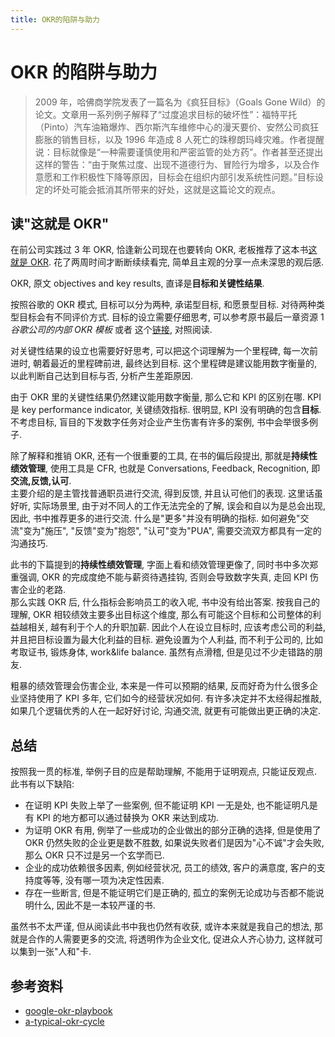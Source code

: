 ```yaml
---
title: OKR的陷阱与助力
---
```


# OKR 的陷阱与助力

> 2009 年，哈佛商学院发表了一篇名为《疯狂目标》（Goals Gone Wild）的论文。文章用一系列例子解释了“过度追求目标的破坏性”：福特平托（Pinto）汽车油箱爆炸、西尔斯汽车维修中心的漫天要价、安然公司疯狂膨胀的销售目标，以及 1996 年造成 8 人死亡的珠穆朗玛峰灾难。作者提醒说：目标就像是“一种需要谨慎使用和严密监管的处方药”。作者甚至还提出这样的警告：“由于聚焦过度、出现不道德行为、冒险行为增多，以及合作意愿和工作积极性下降等原因，目标会在组织内部引发系统性问题。”目标设定的坏处可能会抵消其所带来的好处，这就是这篇论文的观点。

## 读"这就是 OKR"

在前公司实践过 3 年 OKR, 恰逢新公司现在也要转向 OKR, 老板推荐了这本书[这就是 OKR](https://yd.qq.com/web/reader/72332cb0716aecb27234506).
花了两周时间才断断续续看完, 简单且主观的分享一点未深思的观后感.

OKR, 原文 objectives and key results, 直译是**目标和关键性结果**.

按照谷歌的 OKR 模式, 目标可以分为两种, 承诺型目标, 和愿景型目标. 对待两种类型目标会有不同评价方式. 目标的设立需要仔细思考, 可以参考原书最后一章资源 1 _谷歌公司的内部 OKR 模板_ 或者 这个[链接](https://www.whatmatters.com/resources/google-okr-playbook), 对照阅读.

对关键性结果的设立也需要好好思考, 可以把这个词理解为一个里程碑, 每一次前进时, 朝着最近的里程碑前进, 最终达到目标. 这个里程碑是建议能用数字衡量的, 以此判断自己达到目标与否, 分析产生差距原因.

由于 OKR 里的关键性结果仍然建议能用数字衡量, 那么它和 KPI 的区别在哪. KPI 是 key performance indicator, 关键绩效指标. 很明显, KPI 没有明确的包含**目标**.  
不考虑目标, 盲目的下发数字任务对企业产生伤害有许多的案例, 书中会举很多例子.

除了解释和推销 OKR, 还有一个很重要的工具, 在书的偏后段提出, 那就是**持续性绩效管理**, 使用工具是 CFR, 也就是 Conversations, Feedback, Recognition, 即**交流,反馈,认可**.  
主要介绍的是主管找普通职员进行交流, 得到反馈, 并且认可他们的表现. 这里话虽好听, 实际场景里, 由于对不同人的工作无法完全的了解, 误会和自以为是总会出现, 因此, 书中推荐更多的进行交流. 什么是"更多"并没有明确的指标. 如何避免"交流"变为"施压", "反馈"变为"抱怨", "认可"变为"PUA", 需要交流双方都具有一定的沟通技巧.

此书的下篇提到的**持续性绩效管理**, 字面上看和绩效管理更像了, 同时书中多次郑重强调, OKR 的完成度绝不能与薪资待遇挂钩, 否则会导致数字失真, 走回 KPI 伤害企业的老路.  
那么实践 OKR 后, 什么指标会影响员工的收入呢, 书中没有给出答案. 按我自己的理解, OKR 相较绩效主要多出目标这个维度, 那么有可能这个目标和公司整体的利益越相关, 越有利于个人的升职加薪. 因此个人在设立目标时, 应该考虑公司的利益, 并且把目标设置为最大化利益的目标. 避免设置为个人利益, 而不利于公司的, 比如考取证书, 锻炼身体, work&life balance. 虽然有点滑稽, 但是见过不少走错路的朋友.

粗暴的绩效管理会伤害企业, 本来是一件可以预期的结果, 反而好奇为什么很多企业坚持使用了 KPI 多年, 它们如今的经营状况如何. 有许多决定并不太经得起推敲, 如果几个逻辑优秀的人在一起好好讨论, 沟通交流, 就更有可能做出更正确的决定.

## 总结

按照我一贯的标准, 举例子目的应是帮助理解, 不能用于证明观点, 只能证反观点.  
此书有以下缺陷:

- 在证明 KPI 失败上举了一些案例, 但不能证明 KPI 一无是处, 也不能证明凡是有 KPI 的地方都可以通过替换为 OKR 来达到成功.
- 为证明 OKR 有用, 例举了一些成功的企业做出的部分正确的选择, 但是使用了 OKR 仍然失败的企业更是数不胜数, 如果说失败者们是因为"心不诚"才会失败, 那么 OKR 只不过是另一个玄学而已.
- 企业的成功依赖很多因素, 例如经营状况, 员工的绩效, 客户的满意度, 客户的支持度等等, 没有哪一项为决定性因素.
- 存在一些断言, 但是不能证明它们是正确的, 孤立的案例无论成功与否都不能说明什么, 因此不是一本较严谨的书.

虽然书不太严谨, 但从阅读此书中我也仍然有收获, 或许本来就是我自己的想法, 那就是合作的人需要更多的交流, 将透明作为企业文化, 促进众人齐心协力, 这样就可以集到一张"人和"卡.

## 参考资料

- [google-okr-playbook](https://www.whatmatters.com/resources/google-okr-playbook)
- [a-typical-okr-cycle](https://www.whatmatters.com/resources/a-typical-okr-cycle)

